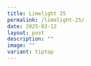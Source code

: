 ```yaml
---
title: Limelight 25
permalink: /limelight-25/
date: 2025-03-12
layout: post
description: ""
image: ""
variant: tiptap
---
```

